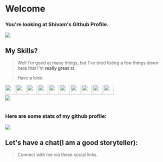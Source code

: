 # Welcome

### You're looking at Shivam's Github Profile.

![](https://komarev.com/ghpvc/?username=your-github-shivam27k&color=blueviolet)

## My Skills?

> Well I'm good at many things, but I've tried listing a few things down here that I'm **really great** at.

> Have a look:

<div align="center">
    <img align="left" src="https://skills.thijs.gg/icons?i=html&theme=dark" width="32"/>
    <img align="left" src="https://skills.thijs.gg/icons?i=css&theme=dark" width="32"/>
    <img align="left" src="https://skills.thijs.gg/icons?i=js&theme=dark" width="32"/>
    <img align="left" src="https://skills.thijs.gg/icons?i=react&theme=dark" width="32"/>
    <img align="left" src="https://skills.thijs.gg/icons?i=python&theme=dark" width="32"/>
    <img align="left" src="https://skills.thijs.gg/icons?i=unity&theme=dark" width="32"/>
    <img align="left" src="https://skills.thijs.gg/icons?i=c#&theme=dark" width="32"/>
    <img align="left" src="https://skills.thijs.gg/icons?i=vscode&theme=dark" width="32"/>
    <img align="left" src="https://skills.thijs.gg/icons?i=git&theme=dark" width="32"/>
    <img align="left" src="https://skills.thijs.gg/icons?i=linux&theme=dark" width="32"/>
</div>

<br />
<br />

<div>
    <img src="https://github-readme-stats.vercel.app/api/top-langs/?username=shivam27k&layout=compact&show_icons=true&title_color=ffffff&icon_color=34abeb&text_color=daf7dc&bg_color=151515" style="vertical-align: top;" />
</div>
<br />

### Here are some stats of my github profile:

<div>
    <img src="https://github-readme-stats.vercel.app/api?username=shivam27k&show_icons=true&title_color=ffffff&icon_color=34abeb&text_color=daf7dc&bg_color=151515" />
</div>

## Let's have a chat(I am a good storyteller):

> Connect with me via these social links.

<div>

</div>

<br />
